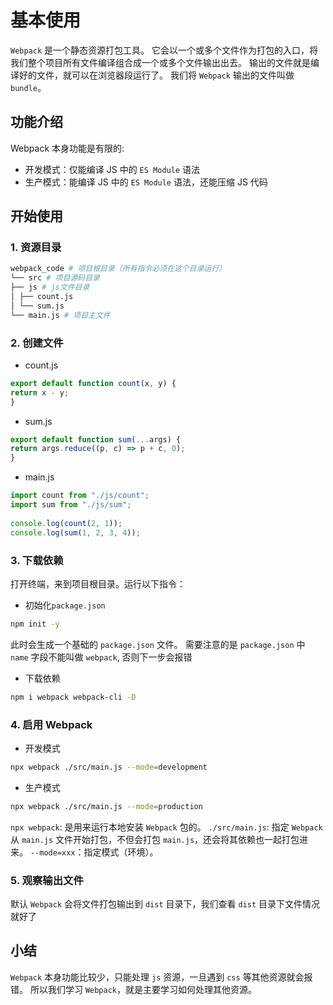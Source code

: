 # 基本使用

`Webpack` 是一个静态资源打包工具。
它会以一个或多个文件作为打包的入口，将我们整个项目所有文件编译组合成一个或多个文件输出出去。
输出的文件就是编译好的文件，就可以在浏览器段运行了。
我们将 `Webpack` 输出的文件叫做 `bundle`。

## 功能介绍

Webpack 本身功能是有限的:

- 开发模式：仅能编译 JS 中的 `ES Module` 语法
- 生产模式：能编译 JS 中的 `ES Module` 语法，还能压缩 JS 代码

## 开始使用

### 1. 资源目录

```sh
webpack_code # 项目根目录（所有指令必须在这个目录运行）
└── src # 项目源码目录
├── js # js文件目录
│ ├── count.js
│ └── sum.js
└── main.js # 项目主文件
```

### 2. 创建文件

- count.js

```js
export default function count(x, y) {
return x - y;
}
```

- sum.js

```js
export default function sum(...args) {
return args.reduce((p, c) => p + c, 0);
}
```

- main.js

```js
import count from "./js/count";
import sum from "./js/sum";
  
console.log(count(2, 1));
console.log(sum(1, 2, 3, 4));
```

### 3. 下载依赖

打开终端，来到项目根目录。运行以下指令：

- 初始化`package.json`

```sh
npm init -y
```

此时会生成一个基础的 `package.json` 文件。
需要注意的是 `package.json` 中 `name` 字段不能叫做 `webpack`, 否则下一步会报错

- 下载依赖

```sh
npm i webpack webpack-cli -D
```

### 4. 启用 Webpack

- 开发模式

```sh
npx webpack ./src/main.js --mode=development
```

- 生产模式

```sh
npx webpack ./src/main.js --mode=production
```

`npx webpack`: 是用来运行本地安装 `Webpack` 包的。
`./src/main.js`: 指定 `Webpack` 从 `main.js` 文件开始打包，不但会打包 `main.js`，还会将其依赖也一起打包进来。
`--mode=xxx`：指定模式（环境）。

### 5. 观察输出文件

默认 `Webpack` 会将文件打包输出到 `dist` 目录下，我们查看 `dist` 目录下文件情况就好了

## 小结

`Webpack` 本身功能比较少，只能处理 `js` 资源，一旦遇到 `css` 等其他资源就会报错。
所以我们学习 `Webpack`，就是主要学习如何处理其他资源。
